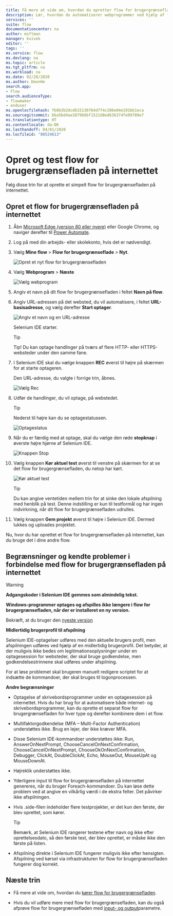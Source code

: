 ```yaml
---
title: Få mere at vide om, hvordan du opretter flow for brugergrænsefladen for websteder | Microsoft Docs
description: Lær, hvordan du automatiserer webprogrammer ved hjælp af flow for brugergrænsefladen.
services: ''
suite: flow
documentationcenter: na
author: msftman
manager: kvivek
editor: ''
tags: ''
ms.service: flow
ms.devlang: na
ms.topic: article
ms.tgt_pltfrm: na
ms.workload: na
ms.date: 02/28/2020
ms.author: DeonHe
search.app:
- Flow
search.audienceType:
- flowmaker
- enduser
ms.openlocfilehash: fb0b3b2dcd615130764d7f4c206e04e191bb1eca
ms.sourcegitcommit: bba5bd4ae3879b6bf1521d8ed636374fe09709e7
ms.translationtype: HT
ms.contentlocale: da-DK
ms.lasthandoff: 04/01/2020
ms.locfileid: "80524613"
---
```

# <a name="create-and-test-your-web-ui-flows"></a>Opret og test flow for brugergrænsefladen på internettet

Følg disse trin for at oprette et simpelt flow for brugergrænsefladen på internettet.

## <a name="create-a-web-ui-flow"></a>Opret et flow for brugergrænsefladen på internettet

1. Åbn [Microsoft Edge (version 80 eller nyere)](https://www.microsoft.com/edge) eller Google Chrome, og naviger derefter til [Power Automate](https://flow.microsoft.com/).

1. Log på med din arbejds- eller skolekonto, hvis det er nødvendigt.

1. Vælg **Mine flow** > **Flow for brugergrænseflade** > **Nyt**.

   ![Opret et nyt flow for brugergrænsefladen](../media/create-windows-ui-flow/create-new.png "Opret et nyt flow for brugergrænsefladen")

1. Vælg **Webprogram** > **Næste**
    
   ![Vælg webprogram](../media/create-web-ui-flow/select-web-app.png "Vælg webprogram")

1. Angiv et navn på dit flow for brugergrænsefladen i feltet **Navn på flow**.

1. Angiv URL-adressen på det websted, du vil automatisere, i feltet **URL-basisadresse**, og vælg derefter **Start optager**.

   ![Angiv et navn og en URL-adresse](../media/create-web-ui-flow/give-a-name.png "Angiv et navn og en URL-adresse") 

   Selenium IDE starter.

   >[!TIP] 
   >Tip! Du kan optage handlinger på tværs af flere HTTP- eller HTTPS-websteder under den samme fane.  

1. I Selenium IDE skal du vælge knappen **REC** øverst til højre på skærmen for at starte optageren.

   Den URL-adresse, du valgte i forrige trin, åbnes.

   ![Vælg Rec](../media/create-web-ui-flow/select-rec.png "Vælg Rec")

1.  Udfør de handlinger, du vil optage, på webstedet. 
    
    >[!TIP]
    >Nederst til højre kan du se optagestatussen.

    ![Optagestatus](../media/create-web-ui-flow/recording-status.png "Optagestatus")

1.  Når du er færdig med at optage, skal du vælge den røde **stopknap** i øverste højre hjørne af Selenium IDE.

    ![Knappen Stop](../media/create-web-ui-flow/stop-button.png "Knappen Stop" )

1. Vælg knappen **Kør aktuel test** øverst til venstre på skærmen for at se det flow for brugergrænsefladen, du netop har kørt.

    ![Kør aktuel test](../media/create-web-ui-flow/run-test.png "Kør aktuel test")

   >[!TIP]
   >Du kan angive ventetiden mellem trin for at sinke den lokale afspilning med henblik på test. Denne indstilling er kun til testformål og har ingen indvirkning, når dit flow for brugergrænsefladen udrulles.  
  
1. Vælg knappen **Gem projekt** øverst til højre i Selenium IDE. Dermed lukkes og uploades projektet.

Nu, hvor du har oprettet et flow for brugergrænsefladen på internettet, kan du bruge det i dine andre flow.

## <a name="limitations-and-known-issues-for-web-ui-flows"></a>Begrænsninger og kendte problemer i forbindelse med flow for brugergrænsefladen på internettet

>[!WARNING]
>**Adgangskoder i Selenium IDE gemmes som almindelig tekst.**  


**Windows-programmer optages og afspilles ikke længere i flow for brugergrænsefladen, når der er installeret en ny version.**

Bekræft, at du bruger den [nyeste version](https://go.microsoft.com/fwlink/?linkid=2102613&clcid=0x409)

**Midlertidig brugerprofil til afspilning**

Selenium IDE-optagelser udføres med den aktuelle brugers profil, men afspilningen udføres ved hjælp af en midlertidig brugerprofil. Det betyder, at der muligvis ikke bedes om legitimationsoplysninger under en optagesession for websteder, der skal bruge godkendelse, men godkendelsestrinnene skal udføres under afspilning. 

For at løse problemet skal brugeren manuelt redigere scriptet for at indsætte de kommandoer, der skal bruges til logonprocessen.

**Andre begrænsninger**

-   Optagelse af skrivebordsprogrammer under en optagesession på internettet. Hvis du har brug for at automatisere både internet- og skrivebordsprogrammer, kan du oprette et separat flow for brugergrænsefladen for hver type og derefter kombinere dem i et flow.

-   Multifaktorgodkendelse (MFA – Multi-Factor Authentication) understøttes ikke. Brug en lejer, der ikke kræver MFA.

-   Disse Selenium IDE-kommandoer understøttes ikke: Run, AnswerOnNextPrompt, ChooseCancelOnNextConfirmation, ChooseCancelOnNextPrompt, ChooseOkOnNextConfirmation, Debugger, ClickAt, DoubleClickAt, Echo, MouseOut, MouseUpAt og MouseDownAt.

-   Højreklik understøttes ikke. 

-   Yderligere input til flow for brugergrænsefladen på internettet genereres, når du bruger Foreach-kommandoer. Du kan løse dette problem ved at angive en vilkårlig værdi i de ekstra felter. Det påvirker ikke afspilningen.

-   Hvis .side-filen indeholder flere testprojekter, er det kun den første, der blev oprettet, som kører. 

     >[!TIP]
     >Bemærk, at Selenium IDE rangerer testene efter navn og ikke efter oprettelsesdato, så den første test, der blev oprettet, er måske ikke den første på listen.

-   Afspilning direkte i Selenium IDE fungerer muligvis ikke efter hensigten. Afspilning ved kørsel via infrastrukturen for flow for brugergrænsefladen fungerer dog korrekt.

## <a name="next-steps"></a>Næste trin

- Få mere at vide om, hvordan du [kører flow for brugergrænsefladen](run-ui-flow.md).

- Hvis du vil udføre mere med flow for brugergrænsefladen, kan du også afprøve flow for brugergrænsefladen med [input- og output](inputs-outputs-web.md)parametre.

 
